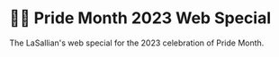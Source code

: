 # 🏳️‍🌈 Pride Month 2023 Web Special
The LaSallian's web special for the 2023 celebration of Pride Month.
